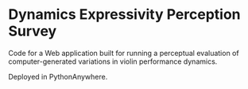 # Dynamics Expressivity Perception Survey

Code for a Web application built for running a perceptual evaluation of computer-generated variations in violin performance dynamics.

Deployed in PythonAnywhere.